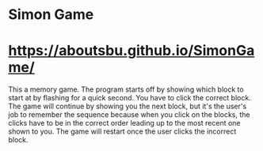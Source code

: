 # Simon Game 
# https://aboutsbu.github.io/SimonGame/

This a memory game. The program starts off by showing which block to start at by flashing for a quick second. 
You have to click the correct block. 
The game will continue by showing you the next block, but it's the user's job to remember the sequence because when you click on the blocks, the clicks have to be in the correct order leading up to the most recent one shown to you. 
The game will restart once the user clicks the incorrect block. 
